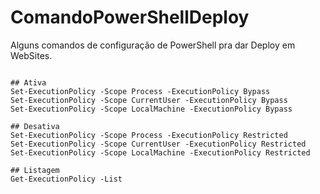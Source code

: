 # ComandoPowerShellDeploy

Alguns comandos de configuração de PowerShell pra dar Deploy em WebSites.



```Comandos

## Ativa
Set-ExecutionPolicy -Scope Process -ExecutionPolicy Bypass
Set-ExecutionPolicy -Scope CurrentUser -ExecutionPolicy Bypass
Set-ExecutionPolicy -Scope LocalMachine -ExecutionPolicy Bypass

## Desativa
Set-ExecutionPolicy -Scope Process -ExecutionPolicy Restricted
Set-ExecutionPolicy -Scope CurrentUser -ExecutionPolicy Restricted
Set-ExecutionPolicy -Scope LocalMachine -ExecutionPolicy Restricted

## Listagem
Get-ExecutionPolicy -List
